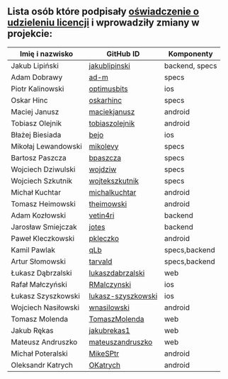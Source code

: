 ## Lista osób które podpisały [oświadczenie o udzieleniu licencji](CONTRIBUTING.md#Oświadczenie-o-udzieleniu-licencji) i wprowadziły zmiany w projekcie:

Imię i nazwisko        | GitHub ID                                                 | Komponenty
---------------------- | ----------------------------------------------------------| -----------------------------
Jakub Lipiński         | [jakublipinski](https://github.com/jakublipinski)         | backend, specs
Adam Dobrawy           | [ad-m](https://github.com/ad-m)                           | specs
Piotr Kalinowski       | [optimusbits](https://github.com/optimusbits)             | ios   
Oskar Hinc             | [oskarhinc](https://github.com/oskarhinc)                 | specs
Maciej Janusz          | [maciekjanusz](https://github.com/maciekjanusz)           | android
Tobiasz Olejnik        | [tobiaszolejnik](https://github.com/tobiaszolejnik)       | android
Błażej Biesiada        | [bejo](https://github.com/bejo)                           | ios
Mikołaj Lewandowski    | [mikolevy](https://github.com/mikolevy)                   | specs
Bartosz Paszcza        | [bpaszcza](https://github.com/bpaszcza)                   | specs
Wojciech Dziwulski     | [wojdziw](https://github.com/wojdziw)                     | specs
Wojciech Szkutnik      | [wojtekszkutnik](https://github.com/wojtekszkutnik)       | specs
Michał Kuchtar         | [michalkuchtar](https://github.com/michalkuchtar)         | android
Tomasz Heimowski       | [theimowski](https://github.com/theimowski)               | android
Adam Kozłowski         | [vetin4ri](https://github.com/vetin4ri)                   | backend
Jarosław Smiejczak     | [jotes](https://github.com/jotes)                         | backend
Paweł Kleczkowski      | [pkleczko](https://github.com/pkleczko)                   | android
Kamil Pawlak           | [qLb](https://github.com/qLb)                             | specs,backend	
Artur Słomowski        | [tarvald](https://github.com/tarvald)                     | specs,backend
Łukasz Dąbrzalski      | [lukaszdabrzalski](https://github.com/lukaszdabrzalski)   | web
Rafał Małczyński       | [RMalczynski](https://github.com/RMalczynski)             | ios
Łukasz Szyszkowski     | [lukasz-szyszkowski](https://github.com/RMalczynski)      | ios
Wojciech Nasiłowski    | [wnasilowski](https://github.com/wnasilowski)             | android
Tomasz Molenda         | [TomaszMolenda](https://github.com/TomaszMolenda)         | web
Jakub Rękas            | [jakubrekas1](https://github.com/jakubrekas1)             | web
Mateusz Andruszko      | [mateuszandruszko](https://github.com/mateuszandruszko)   | web
Michał Poteralski      | [MikeSPtr](https://github.com/MikeSPtr)                   | android
Oleksandr Katrych      | [OKatrych](https://github.com/OKatrych)                   | android
